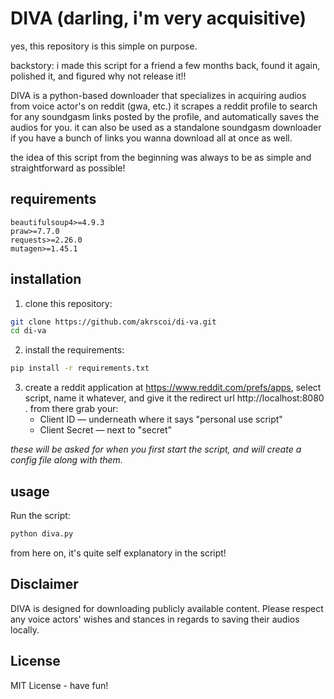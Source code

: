 # DIVA (darling, i'm very acquisitive)

yes, this repository is this simple on purpose.

backstory: i made this script for a friend a few months back, found it again, polished it, and figured why not release it!!

DIVA is a python-based downloader that specializes in acquiring audios from voice actor's on reddit (gwa, etc.) it scrapes a reddit profile to search for any soundgasm links posted by the profile, and automatically saves the audios for you. it can also be used as a standalone soundgasm downloader if you have a bunch of links you wanna download all at once as well.

the idea of this script from the beginning was always to be as simple and straightforward as possible!

## requirements

```
beautifulsoup4>=4.9.3
praw>=7.7.0
requests>=2.26.0
mutagen>=1.45.1
```

## installation

1. clone this repository:
```bash
git clone https://github.com/akrscoi/di-va.git
cd di-va
```

2. install the requirements:
```bash
pip install -r requirements.txt
```

3. create a reddit application at https://www.reddit.com/prefs/apps, select script, name it whatever, and give it the redirect url http://localhost:8080 . from there grab your:
   * Client ID — underneath where it says "personal use script"
   * Client Secret — next to "secret"

*these will be asked for when you first start the script, and will create a config file along with them.*

## usage

Run the script:
```bash
python diva.py
```

from here on, it's quite self explanatory in the script!

## Disclaimer

DIVA is designed for downloading publicly available content. Please respect any voice actors' wishes and stances in regards to saving their audios locally.



## License

MIT License - have fun!
